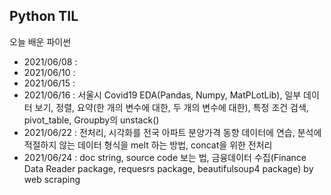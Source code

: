 ## Python TIL
오늘 배운 파이썬

- 2021/06/08 : 
- 2021/06/10 : 
- 2021/06/15 : 
- 2021/06/16 : 서울시 Covid19 EDA(Pandas, Numpy, MatPLotLib), 일부 데이터 보기, 정렬, 요약(한 개의 변수에 대한, 두 개의 변수에 대한), 특정 조건 검색, pivot_table, Groupby의 unstack()
- 2021/06/22 : 전처리, 시각화를 전국 아파트 분양가격 동향 데이터에 연습, 분석에 적절하지 않는 데이터 형식을 melt 하는 방법, concat을 위한 전처리
- 2021/06/24 : doc string, source code 보는 법, 금융데이터 수집(Finance Data Reader package, requesrs package, beautifulsoup4 package) by web scraping
